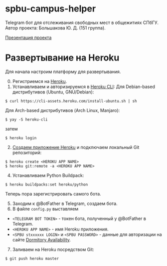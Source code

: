 # spbu-campus-helper
Telegram бот для отслеживания свободных мест в общежитиях СПбГУ. Автор проекта: Большакова Ю. Д. (151 группа).

[Презентация проекта](https://docs.google.com/presentation/d/1PqykPoWtQMUStxEYumRljzamU94FKUVrGeJ4StjKZFg/edit?usp=sharing)

# Развертывание на Heroku
Для начала настроим платформу для развертывания.

0. Регистриемся на [Heroku](https://www.heroku.com).
1. Устанавливаем и авторизируемся в [Heroku CLI](https://devcenter.heroku.com/articles/heroku-cli):
Для Debian-based дистрибутивов (Ubuntu, GNU/Debian):
```shell
$ curl https://cli-assets.heroku.com/install-ubuntu.sh | sh
```
Для Arch-based дистрибутивов (Arch Linux, Manjaro):
```shell
$ yay -S heroku-cli
```
затем
```shell
$ heroku login
```
2. [Создаем приложение Heroku](https://devcenter.heroku.com/articles/creating-apps) и подключаем локальный Git репозиторий:
```shell
$ heroku create <HEROKU APP NAME>
$ heroku git:remote -a <HEROKU APP NAME>
```
4. Устанавливаем Python Buildpack:
```shell
$ heroku buildpacks:set heroku/python
```

Теперь пора зарегистрировать самого бота.

5. Заходим к @BotFather в Telegram, создаем бота.
6. В файле `config.py` выставляем
  * `<TELEGRAM BOT TOKEN>` - токен бота, полученный у @BotFather в Telegram.
  * `<HEROKU APP NAME>` - имя Heroku приложения.
  * `<SPBU stxxxxxx LOGIN>` и `<SPBU PASSWORD>` - данные для авторизации на сайте [Dormitory Availability](https://campus-free.spbu.ru).
7. Заливаем на Heroku посредством Git:
```shell
$ git push heroku master
```
